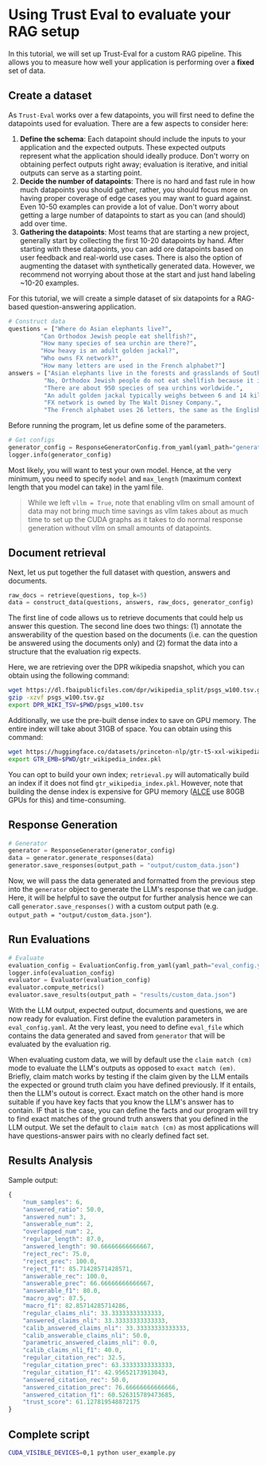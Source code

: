 # Using Trust Eval to evaluate your RAG setup

In this tutorial, we will set up Trust-Eval for a custom RAG pipeline. This allows you to measure how well your application is performing over a **fixed** set of data.

## Create a dataset

As `Trust-Eval` works over a few datapoints, you will first need to define the datapoints used for evaluation. There are a few aspects to consider here:

1. **Define the schema**: Each datapoint should include the inputs to your application and the expected outputs. These expected outputs represent what the application should ideally produce. Don't worry on obtaining perfect outputs right away; evaluation is iterative, and initial outputs can serve as a starting point.
2. **Decide the number of datapoints**: There is no hard and fast rule in how much datapoints you should gather, rather, you should focus more on having proper coverage of edge cases you may want to guard against. Even 10-50 examples can provide a lot of value. Don't worry about getting a large number of datapoints to start as you can (and should) add over time.
3. **Gathering the datapoints**: Most teams that are starting a new project, generally start by collecting the first 10-20 datapoints by hand. After starting with these datapoints, you can add ore datapoints based on user feedback and real-world use cases. There is also the option of augmenting the dataset with synthetically generated data. However, we recommend not worrying about those at the start and just hand labeling ~10-20 examples.

For this tutorial, we will create a simple dataset of six datapoints for a RAG-based question-answering application.

```python
# Construct data
questions = ["Where do Asian elephants live?", 
         "Can Orthodox Jewish people eat shellfish?", 
         "How many species of sea urchin are there?", 
         "How heavy is an adult golden jackal?",
         "Who owns FX network?",
         "How many letters are used in the French alphabet?"]
answers = ["Asian elephants live in the forests and grasslands of South and Southeast Asia, including India, Sri Lanka, Thailand, and Indonesia.",
          "No, Orthodox Jewish people do not eat shellfish because it is not kosher according to Jewish dietary laws.",
          "There are about 950 species of sea urchins worldwide.",
          "An adult golden jackal typically weighs between 6 and 14 kilograms (13 to 31 pounds).",
          "FX network is owned by The Walt Disney Company.",
          "The French alphabet uses 26 letters, the same as the English alphabet."]
```

Before running the program, let us define some of the parameters.

```python
# Get configs
generator_config = ResponseGeneratorConfig.from_yaml(yaml_path="generator_config.yaml")
logger.info(generator_config)
```

Most likely, you will want to test your own model. Hence, at the very minimum, you need to specify `model` and `max_length` (maximum context length that you model can take) in the yaml file.

> While we left `vllm = True`, note that enabling vllm on small amount of data may not bring much time savings as vllm takes about as much time to set up the CUDA graphs as it takes to do normal response generation without vllm on small amounts of datapoints.

## Document retrieval

Next, let us put together the full dataset with question, answers and documents.

```python
raw_docs = retrieve(questions, top_k=5)
data = construct_data(questions, answers, raw_docs, generator_config)
```

The first line of code allows us to retrieve documents that could help us answer this question. The second line does two things: (1) annotate the answerability of the question based on the documents (i.e. can the question be answered using the documents only) and (2) format the data into a structure that the evaluation rig expects.

Here, we are retrieving over the DPR wikipedia snapshot, which you can obtain using the following command:

```bash
wget https://dl.fbaipublicfiles.com/dpr/wikipedia_split/psgs_w100.tsv.gz
gzip -xzvf psgs_w100.tsv.gz
export DPR_WIKI_TSV=$PWD/psgs_w100.tsv
```

Additionally, we use the pre-built dense index to save on GPU memory. The entire index will take about 31GB of space. You can obtain using this command:

```bash
wget https://huggingface.co/datasets/princeton-nlp/gtr-t5-xxl-wikipedia-psgs_w100-index/resolve/main/gtr_wikipedia_index.pkl
export GTR_EMB=$PWD/gtr_wikipedia_index.pkl
```

You can opt to build your own index; `retrieval.py` will automatically build an index if it does not find `gtr_wikipedia_index.pkl`. However, note that building the dense index is expensive for GPU memory ([ALCE](https://github.com/princeton-nlp/ALCE) use 80GB GPUs for this) and time-consuming.  

## Response Generation

```python
# Generator
generator = ResponseGenerator(generator_config)
data = generator.generate_responses(data)
generator.save_responses(output_path = "output/custom_data.json")
```

Now, we will pass the data generated and formatted from the previous step into the `generator` object to generate the LLM's response that we can judge. Here, it will be helpful to save the output for further analysis hence we can call `generator.save_responses()` with a custom output path (e.g. `output_path = "output/custom_data.json"`).

## Run Evaluations

```python
# Evaluate
evaluation_config = EvaluationConfig.from_yaml(yaml_path="eval_config.yaml")
logger.info(evaluation_config)
evaluator = Evaluator(evaluation_config)
evaluator.compute_metrics()
evaluator.save_results(output_path = "results/custom_data.json")
```

With the LLM output, expected output, documents and questions, we are now ready for evaluation. First define the evalution parameters in `eval_config.yaml`. At the very least, you need to define `eval_file` which contains the data generated  and saved from `generator` that will be evaluated by the evaluation rig.

When evaluating custom data, we will by default use the `claim match (cm)` mode to evaluate the LLM's outputs as opposed to `exact match (em)`. Briefly, claim match works by testing if the claim given by the LLM entails the expected or ground truth claim you have defined previously. If it entails, then the LLM's outout is correct. Exact match on the other hand is  more suitable if you have key facts that you know the LLM's answer has to contain. IF that is the case, you can define the facts and our program will try to find exact matches of the ground truth answers that you defined in the LLM output. We set the default to `claim match (cm)` as most applications will have questions-answer pairs with no clearly defined fact set.

## Results Analysis

Sample output:

```javascript
{
    "num_samples": 6,
    "answered_ratio": 50.0,
    "answered_num": 3,
    "answerable_num": 2,
    "overlapped_num": 2,
    "regular_length": 87.0,
    "answered_length": 90.66666666666667,
    "reject_rec": 75.0,
    "reject_prec": 100.0,
    "reject_f1": 85.71428571428571,
    "answerable_rec": 100.0,
    "answerable_prec": 66.66666666666667,
    "answerable_f1": 80.0,
    "macro_avg": 87.5,
    "macro_f1": 82.85714285714286,
    "regular_claims_nli": 33.33333333333333,
    "answered_claims_nli": 33.33333333333333,
    "calib_answered_claims_nli": 33.33333333333333,
    "calib_answerable_claims_nli": 50.0,
    "parametric_answered_claims_nli": 0.0,
    "calib_claims_nli_f1": 40.0,
    "regular_citation_rec": 32.5,
    "regular_citation_prec": 63.33333333333333,
    "regular_citation_f1": 42.95652173913043,
    "answered_citation_rec": 50.0,
    "answered_citation_prec": 76.66666666666666,
    "answered_citation_f1": 60.526315789473685,
    "trust_score": 61.127819548872175
}
```

## Complete script

```bash
CUDA_VISIBLE_DEVICES=0,1 python user_example.py 
```

